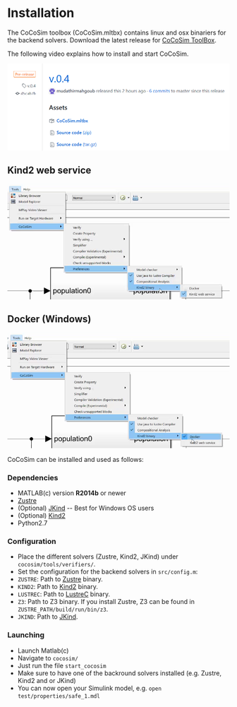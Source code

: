 # Installation

The CoCoSim toolbox (CoCoSim.mltbx) contains linux and osx binariers for the backend solvers.
Download the latest release  for [CoCoSim ToolBox](https://github.com/coco-team/cocoSim2/releases). 

The following video explains how to install and start CoCoSim. 

[![Installation](https://github.com/coco-team/cocoSim2/blob/master/doc/videos/installation.png)](https://coco-team.github.io/cocosim/videos/installation.mp4)

## Kind2 web service

[![Kind2 web service](https://github.com/coco-team/cocoSim2/blob/master/doc/videos/kind2WebService.PNG)](https://coco-team.github.io/cocosim/videos/kind2WebService.mp4)

## Docker (Windows)

[![Docker](https://github.com/coco-team/cocoSim2/blob/master/doc/videos/docker.PNG)](https://coco-team.github.io/cocosim/videos/docker.mp4)

CoCoSim can be installed and used as follows:

### Dependencies

* MATLAB(c) version **R2014b** or newer
* [Zustre](https://github.com/lememta/zustre)
* (Optional) [JKind](https://github.com/agacek/jkind) -- Best for Windows OS users
* (Optional) [Kind2](http://kind2-mc.github.io/kind2/)
* Python2.7

### Configuration

* Place the different solvers (Zustre, Kind2, JKind) under ```cocosim/tools/verifiers/```.
* Set the configuration for the backend solvers in `src/config.m`:
 * `ZUSTRE`: Path to [Zustre](https://github.com/coco-team/zustre) binary.
 * `KIND2`: Path to [Kind2](https://github.com/kind2-mc/kind2) binary.
 * `LUSTREC`: Path to [LustreC](https://github.com/coco-team/lustrec) binary.
 * `Z3`: Path to Z3 binary. If you install Zustre, Z3 can be found in `ZUSTRE_PATH/build/run/bin/z3`.
 * `JKIND`: Path to [JKind](https://github.com/agacek/jkind).


### Launching

+ Launch Matlab(c)
+ Navigate to `cocosim/`
+ Just run the file ```start_cocosim```
+ Make sure to have one of the backround solvers installed (e.g. Zustre, Kind2 and or JKind)
+ You can now open your Simulink model, e.g. ```open test/properties/safe_1.mdl```

